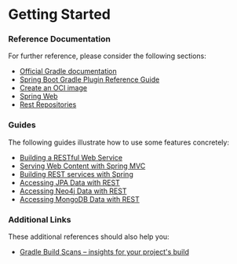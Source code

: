 # Getting Started

### Reference Documentation
For further reference, please consider the following sections:

* [Official Gradle documentation](https://docs.gradle.org)
* [Spring Boot Gradle Plugin Reference Guide](https://docs.spring.io/spring-boot/3.4.5/gradle-plugin)
* [Create an OCI image](https://docs.spring.io/spring-boot/3.4.5/gradle-plugin/packaging-oci-image.html)
* [Spring Web](https://docs.spring.io/spring-boot/3.4.5/reference/web/servlet.html)
* [Rest Repositories](https://docs.spring.io/spring-boot/3.4.5/how-to/data-access.html#howto.data-access.exposing-spring-data-repositories-as-rest)

### Guides
The following guides illustrate how to use some features concretely:

* [Building a RESTful Web Service](https://spring.io/guides/gs/rest-service/)
* [Serving Web Content with Spring MVC](https://spring.io/guides/gs/serving-web-content/)
* [Building REST services with Spring](https://spring.io/guides/tutorials/rest/)
* [Accessing JPA Data with REST](https://spring.io/guides/gs/accessing-data-rest/)
* [Accessing Neo4j Data with REST](https://spring.io/guides/gs/accessing-neo4j-data-rest/)
* [Accessing MongoDB Data with REST](https://spring.io/guides/gs/accessing-mongodb-data-rest/)

### Additional Links
These additional references should also help you:

* [Gradle Build Scans – insights for your project's build](https://scans.gradle.com#gradle)

